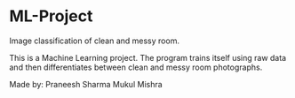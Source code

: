 # ML-Project
Image classification of clean and messy room.

This is a Machine Learning project. The program trains itself using raw data and then differentiates between clean and messy room photographs.

Made by:
Praneesh Sharma
Mukul Mishra

